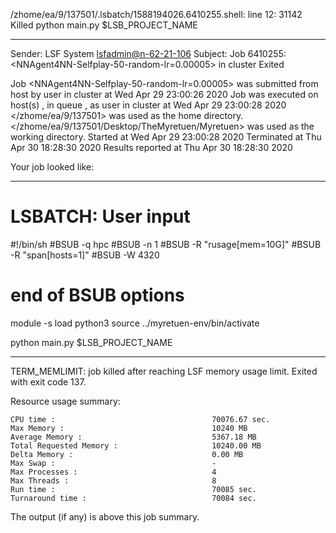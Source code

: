 /zhome/ea/9/137501/.lsbatch/1588194026.6410255.shell: line 12: 31142 Killed                  python main.py $LSB_PROJECT_NAME

------------------------------------------------------------
Sender: LSF System <lsfadmin@n-62-21-106>
Subject: Job 6410255: <NNAgent4NN-Selfplay-50-random-lr=0.00005> in cluster <dcc> Exited

Job <NNAgent4NN-Selfplay-50-random-lr=0.00005> was submitted from host <n-62-30-6> by user <s183914> in cluster <dcc> at Wed Apr 29 23:00:26 2020
Job was executed on host(s) <n-62-21-106>, in queue <hpc>, as user <s183914> in cluster <dcc> at Wed Apr 29 23:00:28 2020
</zhome/ea/9/137501> was used as the home directory.
</zhome/ea/9/137501/Desktop/TheMyretuen/Myretuen> was used as the working directory.
Started at Wed Apr 29 23:00:28 2020
Terminated at Thu Apr 30 18:28:30 2020
Results reported at Thu Apr 30 18:28:30 2020

Your job looked like:

------------------------------------------------------------
# LSBATCH: User input
#!/bin/sh
#BSUB -q hpc
#BSUB -n 1
#BSUB -R "rusage[mem=10G]"
#BSUB -R "span[hosts=1]"
#BSUB -W 4320
# end of BSUB options

module -s load python3
source ../myretuen-env/bin/activate

python main.py $LSB_PROJECT_NAME


------------------------------------------------------------

TERM_MEMLIMIT: job killed after reaching LSF memory usage limit.
Exited with exit code 137.

Resource usage summary:

    CPU time :                                   70076.67 sec.
    Max Memory :                                 10240 MB
    Average Memory :                             5367.18 MB
    Total Requested Memory :                     10240.00 MB
    Delta Memory :                               0.00 MB
    Max Swap :                                   -
    Max Processes :                              4
    Max Threads :                                8
    Run time :                                   70085 sec.
    Turnaround time :                            70084 sec.

The output (if any) is above this job summary.

